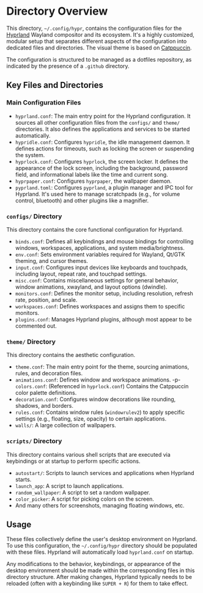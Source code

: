 # Directory Overview

This directory, `~/.config/hypr`, contains the configuration files for the [Hyprland](https://hyprland.org/) Wayland compositor and its ecosystem. It's a highly customized, modular setup that separates different aspects of the configuration into dedicated files and directories. The visual theme is based on [Catppuccin](https://github.com/catppuccin).

The configuration is structured to be managed as a dotfiles repository, as indicated by the presence of a `.github` directory.

## Key Files and Directories

### Main Configuration Files

-   `hyprland.conf`: The main entry point for the Hyprland configuration. It sources all other configuration files from the `configs/` and `theme/` directories. It also defines the applications and services to be started automatically.
-   `hypridle.conf`: Configures `hypridle`, the idle management daemon. It defines actions for timeouts, such as locking the screen or suspending the system.
-   `hyprlock.conf`: Configures `hyprlock`, the screen locker. It defines the appearance of the lock screen, including the background, password field, and informational labels like the time and current song.
-   `hyprpaper.conf`: Configures `hyprpaper`, the wallpaper daemon.
-   `pyprland.toml`: Configures `pyprland`, a plugin manager and IPC tool for Hyprland. It's used here to manage scratchpads (e.g., for volume control, bluetooth) and other plugins like a magnifier.

### `configs/` Directory

This directory contains the core functional configuration for Hyprland.

-   `binds.conf`: Defines all keybindings and mouse bindings for controlling windows, workspaces, applications, and system media/brightness.
-   `env.conf`: Sets environment variables required for Wayland, Qt/GTK theming, and cursor themes.
-   `input.conf`: Configures input devices like keyboards and touchpads, including layout, repeat rate, and touchpad settings.
-   `misc.conf`: Contains miscellaneous settings for general behavior, window animations, xwayland, and layout options (dwindle).
-   `monitors.conf`: Defines the monitor setup, including resolution, refresh rate, position, and scale.
-   `workspaces.conf`: Defines workspaces and assigns them to specific monitors.
-   `plugins.conf`: Manages Hyprland plugins, although most appear to be commented out.

### `theme/` Directory

This directory contains the aesthetic configuration.

-   `theme.conf`: The main entry point for the theme, sourcing animations, rules, and decoration files.
-   `animations.conf`: Defines window and workspace animations.
-p-   `colors.conf`: (Referenced in `hyprlock.conf`) Contains the Catppuccin color palette definitions.
-   `decoration.conf`: Configures window decorations like rounding, shadows, and borders.
-   `rules.conf`: Contains window rules (`windowrulev2`) to apply specific settings (e.g., floating, size, opacity) to certain applications.
-   `walls/`: A large collection of wallpapers.

### `scripts/` Directory

This directory contains various shell scripts that are executed via keybindings or at startup to perform specific actions.

-   `autostart/`: Scripts to launch services and applications when Hyprland starts.
-   `launch_app`: A script to launch applications.
-   `random_wallpaper`: A script to set a random wallpaper.
-   `color_picker`: A script for picking colors on the screen.
-   And many others for screenshots, managing floating windows, etc.

## Usage

These files collectively define the user's desktop environment on Hyprland. To use this configuration, the `~/.config/hypr` directory should be populated with these files. Hyprland will automatically load `hyprland.conf` on startup.

Any modifications to the behavior, keybindings, or appearance of the desktop environment should be made within the corresponding files in this directory structure. After making changes, Hyprland typically needs to be reloaded (often with a keybinding like `SUPER + R`) for them to take effect.
